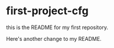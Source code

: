 # first-project-cfg
this is the README for my first repository.





Here's another change to my README.

